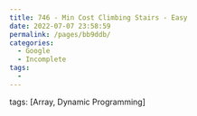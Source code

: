```yaml
---
title: 746 - Min Cost Climbing Stairs - Easy
date: 2022-07-07 23:58:59
permalink: /pages/bb9ddb/
categories:
  - Google
  - Incomplete
tags:
  - 
---
```

tags: [Array, Dynamic Programming]